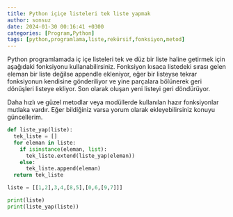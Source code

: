 ```yaml
---
title: Python içiçe listeleri tek liste yapmak
author: sonsuz
date: 2024-01-30 00:16:41 +0300
categories: [Program,Python]
tags: [python,programlama,liste,rekürsif,fonksiyon,metod]
---
```


Python programlamada iç içe listeleri tek ve düz bir liste haline getirmek için aşağıdaki fonksiyonu kullanabilirsiniz. Fonksiyon kısaca listedeki sırası gelen eleman bir liste değilse appendle ekleniyor, eğer bir listeyse tekrar fonksiyonun kendisine gönderiliyor ve yine parçalara bölünerek geri dönüşleri listeye ekliyor. Son olarak oluşan yeni listeyi geri döndürüyor.

Daha hızlı ve güzel metodlar veya modüllerde kullanılan hazır fonksiyonlar mutlaka vardır. Eğer bildiğiniz varsa yorum olarak ekleyebilirsiniz konuyu güncellerim.

```py
def liste_yap(liste):
  tek_liste = []
  for eleman in liste:
    if isinstance(eleman, list):
      tek_liste.extend(liste_yap(eleman))
    else:
      tek_liste.append(eleman)
  return tek_liste

liste = [[1,2],3,4,[8,5],[0,6,[9,7]]]

print(liste)
print(liste_yap(liste))
```
